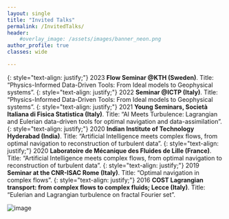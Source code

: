 ```yaml
---
layout: single
title: "Invited Talks"
permalink: /InvitedTalks/
header:
    #overlay_image: /assets/images/banner_neon.png
author_profile: true
classes: wide

--- 
```


{: style="text-align: justify;"}
2023	**Flow Seminar @KTH (Sweden)**. Title: “Physics-Informed Data-Driven Tools: From Ideal models to Geophysical systems”. 
{: style="text-align: justify;"}
2022	**Seminar @ICTP (Italy)**. Title: “Physics-Informed Data-Driven Tools: From Ideal models to Geophysical systems”. 
{: style="text-align: justify;"}
2021	**Young Seminars, Società Italiana di Fisica Statistica (Italy)**. Title: “AI Meets Turbulence: Lagrangian and Eulerian data-driven tools for optimal navigation and data-assimilation”. 
{: style="text-align: justify;"}
2020	**Indian Institute of Technology Hyderabad (India)**. Title: “Artificial Intelligence meets complex flows, from optimal navigation to reconstruction of turbulent data”.
{: style="text-align: justify;"}
2020	**Laboratoire de Mécanique des Fluides de Lille (France)**. Title: “Artificial Intelligence meets complex flows, from optimal navigation to reconstruction of turbulent data”.
{: style="text-align: justify;"}
2019		**Seminar at the CNR-ISAC Rome (Italy)**. Title: “Optimal navigation in complex flows”.
{: style="text-align: justify;"}
2016		**COST Lagrangian transport: from complex flows to complex fluids; Lecce (Italy)**. Title: “Eulerian and Lagrangian turbulence on fractal Fourier set”.

![image](https://github.com/mbuzzico/mbuzzico.github.io/assets/60366743/a260f6c0-c9db-4f3e-b5d6-05025ddad0e8)



